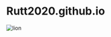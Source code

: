 # Rutt2020.github.io
![lion](https://user-images.githubusercontent.com/81630650/114281893-07253d00-9a0f-11eb-837d-db070fa96d00.PNG) 
